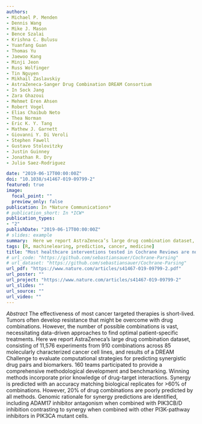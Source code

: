 ```yaml
---
authors:
- Michael P. Menden
- Dennis Wang
- Mike J. Mason
- Bence Szalai
- Krishna C. Bulusu
- Yuanfang Guan
- Thomas Yu
- Jaewoo Kang
- Minji Jeon
- Russ Wolfinger
- Tin Nguyen
- Mikhail Zaslavskiy
- AstraZeneca-Sanger Drug Combination DREAM Consortium 
- In Sock Jang
- Zara Ghazoui
- Mehmet Eren Ahsen
- Robert Vogel
- Elias Chaibub Neto
- Thea Norman
- Eric K. Y. Tang
- Mathew J. Garnett
- Giovanni Y. Di Veroli
- Stephen Fawell
- Gustavo Stolovitzky
- Justin Guinney
- Jonathan R. Dry
- Julio Saez-Rodriguez

date: "2019-06-17T00:00:00Z"
doi: "10.1038/s41467-019-09799-2"
featured: true
image:
  focal_point: ""
  preview_only: false
publication: In *Nature Communications*
# publication_short: In *ICW*
publication_types:
- "2"
publishDate: "2019-06-17T00:00:00Z"
# slides: example
summary:  Here we report AstraZeneca’s large drug combination dataset, consisting of 11,576 experiments from 910 combinations across 85 molecularly characterized cancer cell lines, and results of a DREAM Challenge to evaluate computational strategies for predicting synergistic drug pairs and biomarkers. 160 teams participated to provide a comprehensive methodological development and benchmarking. Winning methods incorporate prior knowledge of drug-target interactions. 
tags: [R, machinelearing, prediction, cancer, medicine]
title: "Most healthcare interventions tested in Cochrane Reviews are not effective according to high quality evidence: a systematic review and meta-analysis"
# url_code: "https://github.com/sebastiansauer/Cochrane-Parsing"
# url_dataset: "https://github.com/sebastiansauer/Cochrane-Parsing"
url_pdf: "https://www.nature.com/articles/s41467-019-09799-2.pdf"
url_poster: ""
url_project: "https://www.nature.com/articles/s41467-019-09799-2"
url_slides: ""
url_source: ""
url_video: ""
---
```




*Abstract*
The effectiveness of most cancer targeted therapies is short-lived. Tumors often develop resistance that might be overcome with drug combinations. However, the number of possible combinations is vast, necessitating data-driven approaches to find optimal patient-specific treatments. Here we report AstraZeneca’s large drug combination dataset, consisting of 11,576 experiments from 910 combinations across 85 molecularly characterized cancer cell lines, and results of a DREAM Challenge to evaluate computational strategies for predicting synergistic drug pairs and biomarkers. 160 teams participated to provide a comprehensive methodological development and benchmarking. Winning methods incorporate prior knowledge of drug-target interactions. Synergy is predicted with an accuracy matching biological replicates for >60% of combinations. However, 20% of drug combinations are poorly predicted by all methods. Genomic rationale for synergy predictions are identified, including ADAM17 inhibitor antagonism when combined with PIK3CB/D inhibition contrasting to synergy when combined with other PI3K-pathway inhibitors in PIK3CA mutant cells.



